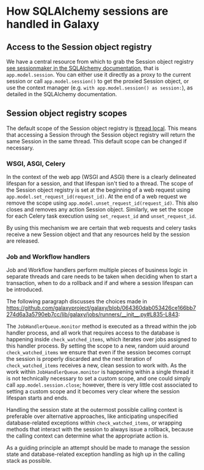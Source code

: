# How SQLAlchemy sessions are handled in Galaxy

## Access to the Session object registry

We have a central resource from which to grab the Session object registry [see sessionmaker in the SQLAlchemy documentation](https://docs.sqlalchemy.org/en/20/orm/session_api.html#sqlalchemy.orm.sessionmaker), that is `app.model.session`.
You can either use it directly as a proxy to the current session or call `app.model.session()` to get the proxied Session object, or use the context manager (e.g. `with app.model.session() as session:`), as detailed in the SQLAlchemy documentation.

## Session object registry scopes

The default scope of the Session object registry is [thread local](https://docs.sqlalchemy.org/en/20/orm/contextual.html#thread-local-scope). This means that accessing a Session through the Session object registry will return the same Session in the same thread. This default scope can be changed if necessary.

### WSGI, ASGI, Celery

In the context of the web app (WSGI and ASGI) there is a clearly delineated lifespan for a session, and that lifespan isn't tied to a thread. The scope of the Session object registry is set at the beginning of a web request using `app.model.set_request_id(request_id)`. At the end of a web request we remove the scope using `app.model.unset_request_id(request_id)`. This also closes and removes any action Session object. Similarly, we set the scope for each Celery task execution using `set_request_id` and `unset_request_id`.

By using this mechanism we are certain that web requests and celery tasks receive a new Session object and that any resources held by the session are released.

### Job and Workflow handlers

Job and Workflow handlers perform multiple pieces of business logic in separate threads and care needs to be taken when deciding when to start a transaction, when to do a rollback and if and where a session lifespan can be introduced.

The following paragraph discusses the choices made in <https://github.com/galaxyproject/galaxy/blob/064360dab053426ce166bb7274d6a3a5790eb7cc/lib/galaxy/jobs/runners/__init__.py#L835-L843>:

The `JobHandlerQueue.monitor` method is executed as a thread within the job handler process,
and all work that requires access to the database is happening inside `check_watched_items`,
which iterates over jobs assigned to this handler process. By setting the scope to a new,
random uuid around `check_watched_items` we ensure that even if the session becomes corrupt
the session is properly discarded and the next iteration of `check_watched_items` receives
a new, clean session to work with. As the work within `JobHandlerQueue.monitor` is happening within a single thread it is not technically necessary to set a custom scope, and one could simply call `app.model.session.close`; however, there is very little cost associated to setting a custom scope and it becomes very clear
where the session lifespan starts and ends.

Handling the session state at the outermost possible calling context is preferable over alternative approaches, like anticipating unspecified database-related exceptions within `check_watched_items`, or wrapping methods that interact with the session to always issue a rollback, because the calling context can determine what the appropriate action is.

As a guiding principle an attempt should be made to manage the session state and database-related exception handling as high up in the calling stack as possible.
